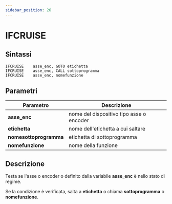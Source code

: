 ```yaml
---
sidebar_position: 26
---
```


# IFCRUISE

## Sintassi

  ```
IFCRUISE	asse_enc, GOTO etichetta
IFCRUISE	asse_enc, CALL sottoprogramma
IFCRUISE	asse_enc, nomefunzione
  ```

## Parametri
|Parametro                    | Descrizione                                                                                           |                
|-----------------------------|-------------------------------------------------------------------------------------------------------|
| **asse_enc**                | nome del dispositivo tipo asse o encoder                                                              |         
| **etichetta**               | nome dell'etichetta a cui saltare                                                                     | 
| **nomesottoprogramma**      | etichetta di sottoprogramma                                                                           |
| **nomefunzione**            | nome della funzione                                                                                   |    

## Descrizione
Testa se l'asse o encoder o definito dalla variabile **asse_enc** è nello stato di regime.

Se la condizione è verificata, salta a **etichetta** o chiama **sottoprogramma** o **nomefunzione**.